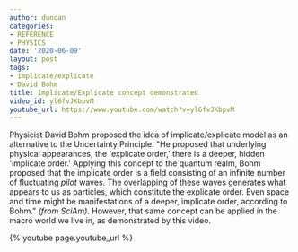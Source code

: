 ```yaml
---
author: duncan
categories:
- REFERENCE
- PHYSICS
date: '2020-06-09'
layout: post
tags:
- implicate/explicate
- David Bohm
title: Implicate/Explicate concept demonstrated
video_id: yl6fvJKbpvM
youtube_url: https://www.youtube.com/watch?v=yl6fvJKbpvM
---
```


Physicist David Bohm proposed the idea of implicate/explicate model as an alternative to the Uncertainty Principle. "He proposed that underlying physical appearances, the 'explicate order,' there is a deeper, hidden 'implicate order.' Applying this concept to the quantum realm, Bohm proposed that the implicate order is a field consisting of an infinite number of fluctuating *pilot* waves. The overlapping of these waves generates what appears to us as particles, which constitute the explicate order. Even space and time might be manifestations of a deeper, implicate order, according to Bohm." *(from SciAm)*. However, that same concept can be applied in the macro world we live in, as demonstrated by this video.

<!--more-->

{% youtube page.youtube_url %}
